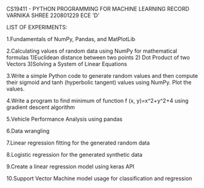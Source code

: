 CS19411 - PYTHON PROGRAMMING FOR MACHINE LEARNING RECORD 
VARNIKA SHREE 220801229  ECE 'D'



LIST OF EXPERIMENTS:

1.Fundamentals of NumPy, Pandas, and MatPlotLib

2.Calculating values of random data using NumPy for mathematical formulas 1)Euclidean distance between two points 2) Dot Product of two Vectors 3)Solving a System of Linear Equations

3.Write a simple Python code to generate random values and then compute their sigmoid and tanh (hyperbolic tangent) values using NumPy. Plot the values.

4.Write a program to find minimum of function f (x, y)=x^2+y^2+4 using gradient descent algorithm

5.Vehicle Performance Analysis using pandas

6.Data wrangling

7.Linear regression fitting for the generated random data

8.Logistic regression for the generated synthetic data

9.Create a linear regression model using keras API

10.Support Vector Machine model usage for classification and regression
